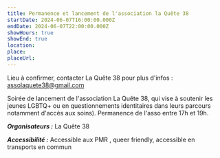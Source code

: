 ```yaml
---
title: Permanence et lancement de l'association la Quête 38
startDate: 2024-06-07T16:00:00.000Z
endDate: 2024-06-07T22:00:00.000Z
showHours: true
showEnd: true
location: 
place: 
placeUrl: 
---
```


Lieu à confirmer, contacter La Quête 38 pour plus d'infos : assolaquete38@gmail.com

Soirée de lancement de l'association La Quête 38, qui vise à soutenir les jeunes LGBTQ+ ou en questionnements identitaires dans leurs parcours notamment d'accès aux soins). Permanence de l'asso entre 17h et 19h.





***Organisateurs :*** La Quête 38

***Accessibilité :*** Accessible aux PMR , queer friendly, accessible en transports en commun

